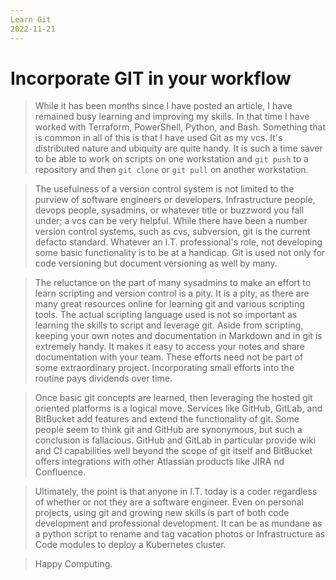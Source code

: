 ```yaml
---
Learn Git
2022-11-21
---
```


# Incorporate GIT in your workflow

> While it has been months since I have posted an article, I have remained busy learning and improving my skills. In that time I have worked with Terraform, PowerShell, Python, and Bash. Something that is common in all of this is that I have used Git as my vcs. It's distributed nature and ubiquity are quite handy. It is such a time saver to be able to work on scripts on one workstation and `git push` to a repository and then `git clone` or `git pull` on another workstation.

> The usefulness of a version control system is not limited to the purview of software engineers or developers. Infrastructure people, devops people, sysadmins, or whatever title or buzzword you fall under; a vcs can be very helpful. While there have been a number version control systems, such as cvs, subversion, git is the current defacto standard. Whatever an I.T. professional's role, not developing some basic functionality is to be at a handicap. Git is used not only for code versioning but document versioning as well by many.

> The reluctance on the part of many sysadmins to make an effort to learn scripting and version control is a pity. It is a pity, as there are many great resources online for learning git and various scripting tools. The actual scripting language used is not so important as learning the skills to script and leverage git. Aside from scripting, keeping your own notes and documentation in Markdown and in git is extremely handy. It makes it easy to access your notes and share documentation with your team. These efforts need not be part of some extraordinary project. Incorporating small efforts into the routine pays dividends over time.

> Once basic git concepts are learned, then leveraging the hosted git oriented platforms is a logical move. Services like GitHub, GitLab, and BitBucket add features and extend the functionality of git. Some people seem to think git and GitHub are synonymous, but such a conclusion is fallacious. GitHub and GitLab in particular provide wiki and CI capabilities well beyond the scope of git itself and BitBucket offers integrations with other Atlassian products like JIRA nd Confluence.

> Ultimately, the point is that anyone in I.T. today is a coder regardless of whether or not they are a software engineer. Even on personal projects, using git and growing new skills is part of both code development and professional development. It can be as mundane as a python script to rename and tag vacation photos or Infrastructure as Code modules to deploy a Kubernetes cluster.

> Happy Computing.